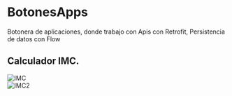 # BotonesApps
Botonera de aplicaciones, donde trabajo con Apis con Retrofit, Persistencia de datos con Flow

## Calculador IMC.


![IMC](https://user-images.githubusercontent.com/49825382/228891029-74488287-4fd1-4a2f-bb89-c036186755b0.png)    
![IMC2](https://user-images.githubusercontent.com/49825382/228891059-925ca008-ad62-4796-a2da-2ac8a93301cd.png)
